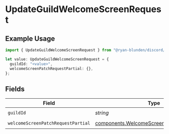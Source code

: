 # UpdateGuildWelcomeScreenRequest

## Example Usage

```typescript
import { UpdateGuildWelcomeScreenRequest } from "@ryan-blunden/discord/models/operations";

let value: UpdateGuildWelcomeScreenRequest = {
  guildId: "<value>",
  welcomeScreenPatchRequestPartial: {},
};
```

## Fields

| Field                                                                                                      | Type                                                                                                       | Required                                                                                                   | Description                                                                                                |
| ---------------------------------------------------------------------------------------------------------- | ---------------------------------------------------------------------------------------------------------- | ---------------------------------------------------------------------------------------------------------- | ---------------------------------------------------------------------------------------------------------- |
| `guildId`                                                                                                  | *string*                                                                                                   | :heavy_check_mark:                                                                                         | N/A                                                                                                        |
| `welcomeScreenPatchRequestPartial`                                                                         | [components.WelcomeScreenPatchRequestPartial](../../models/components/welcomescreenpatchrequestpartial.md) | :heavy_check_mark:                                                                                         | N/A                                                                                                        |